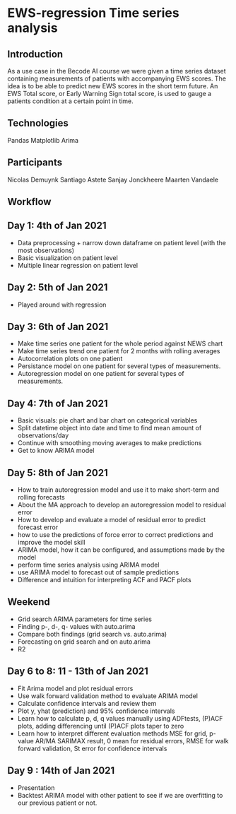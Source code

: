 # EWS-regression Time series analysis

## Introduction
As a use case in the Becode AI course we were given a time series dataset containing measurements of patients with accompanying EWS scores. The idea is to be able to predict new EWS scores in the short term future.
An EWS Total score, or Early Warning Sign total score, is used to gauge a patients condition at a certain point in time.


## Technologies

Pandas
Matplotlib
Arima

## Participants
Nicolas Demuynk
Santiago Astete
Sanjay Jonckheere
Maarten Vandaele

## Workflow
## Day 1: 4th of Jan 2021

- Data preprocessing + narrow down dataframe on patient level (with the most observations)
- Basic visualization on patient level 
- Multiple linear regression on patient level

## Day 2: 5th of Jan 2021

- Played around with regression

## Day 3: 6th of Jan 2021

- Make time series one patient for the whole period against NEWS chart
- Make time series trend one patient for 2 months with rolling averages
- Autocorrelation plots on one patient
- Persistance model on one patient for several types of measurements.
- Autoregression model on one patient for several types of measurements.

## Day 4: 7th of Jan 2021

- Basic visuals: pie chart and bar chart on categorical variables
- Split datetime object into date and time to find mean amount of observations/day
- Continue with smoothing moving averages to make predictions
- Get to know ARIMA model

## Day 5: 8th of Jan 2021

- How to train autoregression model and use it to make short-term and rolling forecasts
- About the MA approach to develop an autoregression model to residual error
- How to develop and evaluate a model of residual error to predict forecast error
- how to use the predictions of force error to correct predictions and improve the model skill
- ARIMA model, how it can be configured, and assumptions made by the model
- perform time series analysis using ARIMA model
- use ARIMA model to forecast out of sample predictions
- Difference and intuition for interpreting ACF and PACF plots

## Weekend

- Grid search ARIMA parameters for time series
- Finding p-, d-, q- values with auto.arima
- Compare both findings (grid search vs. auto.arima)
- Forecasting on grid search and on auto.arima
- R2

## Day 6 to 8: 11 - 13th of Jan 2021

- Fit Arima model and plot residual errors
- Use walk forward validation method to evaluate ARIMA model
- Calculate confidence intervals and review them
- Plot y, yhat (prediction) and 95% confidence intervals
- Learn how to calculate p, d, q values manually using ADFtests, (P)ACF plots, adding differencing until (P)ACF plots taper to zero
- Learn how to interpret different evaluation methods MSE for grid, p-value AR/MA SARIMAX result, 0 mean for residual errors, RMSE for walk forward validation, St error for confidence intervals

## Day 9 : 14th of Jan 2021

- Presentation
- Backtest ARIMA model with other patient to see if we are overfitting to our previous patient or not.


